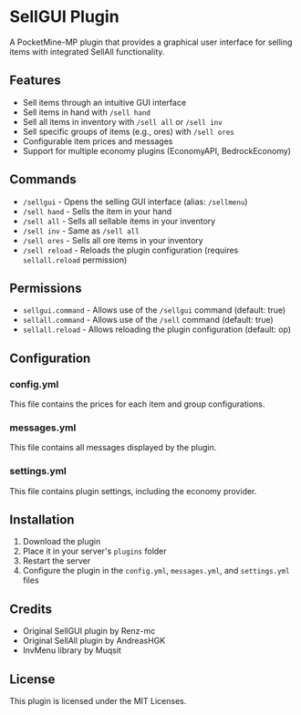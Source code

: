 # SellGUI Plugin

A PocketMine-MP plugin that provides a graphical user interface for selling items with integrated SellAll functionality.

## Features

- Sell items through an intuitive GUI interface
- Sell items in hand with `/sell hand`
- Sell all items in inventory with `/sell all` or `/sell inv`
- Sell specific groups of items (e.g., ores) with `/sell ores`
- Configurable item prices and messages
- Support for multiple economy plugins (EconomyAPI, BedrockEconomy)

## Commands

- `/sellgui` - Opens the selling GUI interface (alias: `/sellmenu`)
- `/sell hand` - Sells the item in your hand
- `/sell all` - Sells all sellable items in your inventory
- `/sell inv` - Same as `/sell all`
- `/sell ores` - Sells all ore items in your inventory
- `/sell reload` - Reloads the plugin configuration (requires `sellall.reload` permission)

## Permissions

- `sellgui.command` - Allows use of the `/sellgui` command (default: true)
- `sellall.command` - Allows use of the `/sell` command (default: true)
- `sellall.reload` - Allows reloading the plugin configuration (default: op)

## Configuration

### config.yml
This file contains the prices for each item and group configurations.

### messages.yml
This file contains all messages displayed by the plugin.

### settings.yml
This file contains plugin settings, including the economy provider.

## Installation

1. Download the plugin
2. Place it in your server's `plugins` folder
3. Restart the server
4. Configure the plugin in the `config.yml`, `messages.yml`, and `settings.yml` files

## Credits

- Original SellGUI plugin by Renz-mc
- Original SellAll plugin by AndreasHGK
- InvMenu library by Muqsit

## License

This plugin is licensed under the MIT Licenses.
